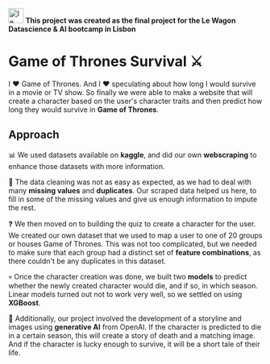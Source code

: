 <img src="https://raw.githubusercontent.com/lewagon/fullstack-images/master/uikit/logo.png" alt="le wagon" width="30" height="30"/> **This project was created as the final project for the Le Wagon Datascience & AI bootcamp in Lisbon**
# Game of Thrones Survival ⚔️

I ♥️ Game of Thrones. And I ♥️ speculating about how long I would survive in a movie or TV show. So finally we were able to make a website that will create a character based on the user's character traits and then predict how long they would survive in **Game of Thrones**.

## Approach

📊 We used datasets available on **kaggle**, and did our own **webscraping** to enhance those datasets with more information.

🧹 The data cleaning was not as easy as expected, as we had to deal with many **missing values** and **duplicates**. Our scraped data helped us here, to fill in some of the missing values and give us enough information to impute the rest.

❓ We then moved on to building the quiz to create a character for the user. We created our own dataset that we used to map a user to one of 20 groups or houses Game of Thrones. This was not too complicated, but we needed to make sure that each group had a distinct set of **feature combinations**, as there couldn't be any duplicates in this dataset.

💀 Once the character creation was done, we built two **models** to predict whether the newly created character would die, and if so, in which season. Linear models turned out not to work very well, so we settled on using **XGBoost**.

📜 Additionally, our project involved the development of a storyline and images using **generative AI** from OpenAI. If the character is predicted to die in a certain season, this will create a story of death and a matching image. And if the character is lucky enough to survive, it will be a short tale of their life.
